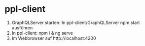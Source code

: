 # ppl-client


1. GraphQLServer starten: In ppl-client/GraphQLServer npm start ausführen
2. In ppl-client: npm i & ng serve
3. Im Webbrowser auf http://localhost:4200
